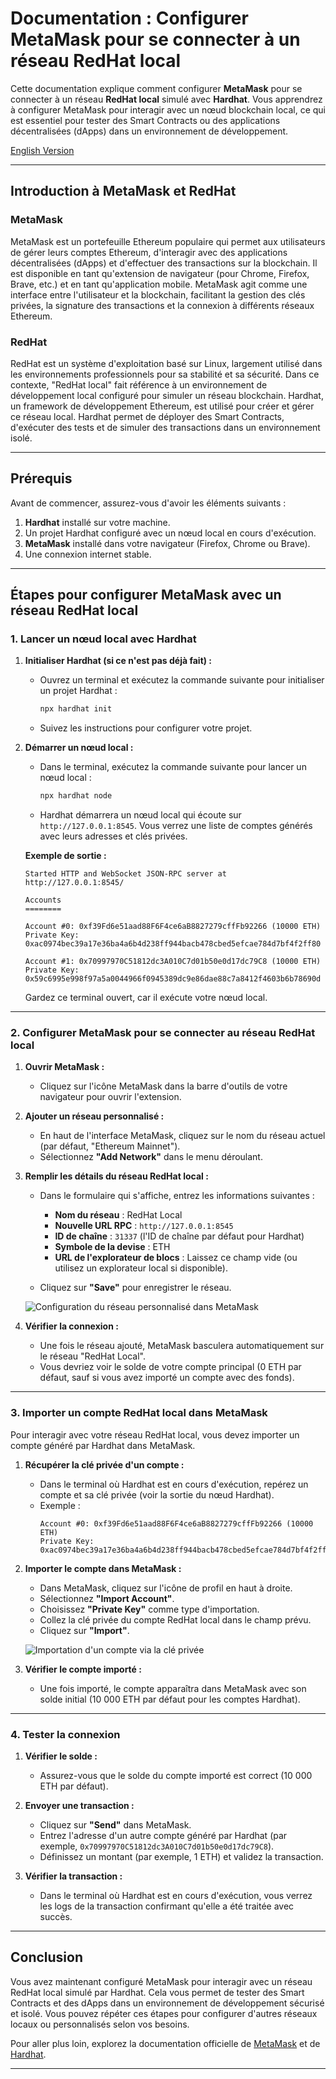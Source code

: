 # Documentation : Configurer MetaMask pour se connecter à un réseau RedHat local

Cette documentation explique comment configurer **MetaMask** pour se connecter à un réseau **RedHat local** simulé avec **Hardhat**. Vous apprendrez à configurer MetaMask pour interagir avec un nœud blockchain local, ce qui est essentiel pour tester des Smart Contracts ou des applications décentralisées (dApps) dans un environnement de développement.


[English Version](./README_EN.md)

---

## Introduction à MetaMask et RedHat

### **MetaMask**
MetaMask est un portefeuille Ethereum populaire qui permet aux utilisateurs de gérer leurs comptes Ethereum, d'interagir avec des applications décentralisées (dApps) et d'effectuer des transactions sur la blockchain. Il est disponible en tant qu'extension de navigateur (pour Chrome, Firefox, Brave, etc.) et en tant qu'application mobile. MetaMask agit comme une interface entre l'utilisateur et la blockchain, facilitant la gestion des clés privées, la signature des transactions et la connexion à différents réseaux Ethereum.

### **RedHat**
RedHat est un système d'exploitation basé sur Linux, largement utilisé dans les environnements professionnels pour sa stabilité et sa sécurité. Dans ce contexte, "RedHat local" fait référence à un environnement de développement local configuré pour simuler un réseau blockchain. Hardhat, un framework de développement Ethereum, est utilisé pour créer et gérer ce réseau local. Hardhat permet de déployer des Smart Contracts, d'exécuter des tests et de simuler des transactions dans un environnement isolé.

---

## Prérequis

Avant de commencer, assurez-vous d'avoir les éléments suivants :
1. **Hardhat** installé sur votre machine.
2. Un projet Hardhat configuré avec un nœud local en cours d'exécution.
3. **MetaMask** installé dans votre navigateur (Firefox, Chrome ou Brave).
4. Une connexion internet stable.

---

## Étapes pour configurer MetaMask avec un réseau RedHat local

### 1. Lancer un nœud local avec Hardhat

1. **Initialiser Hardhat (si ce n'est pas déjà fait) :**
   - Ouvrez un terminal et exécutez la commande suivante pour initialiser un projet Hardhat :
     ```bash
     npx hardhat init
     ```
   - Suivez les instructions pour configurer votre projet.

2. **Démarrer un nœud local :**
   - Dans le terminal, exécutez la commande suivante pour lancer un nœud local :
     ```bash
     npx hardhat node
     ```
   - Hardhat démarrera un nœud local qui écoute sur `http://127.0.0.1:8545`. Vous verrez une liste de comptes générés avec leurs adresses et clés privées.

   **Exemple de sortie :**
   ```
   Started HTTP and WebSocket JSON-RPC server at http://127.0.0.1:8545/

   Accounts
   ========

   Account #0: 0xf39Fd6e51aad88F6F4ce6aB8827279cffFb92266 (10000 ETH)
   Private Key: 0xac0974bec39a17e36ba4a6b4d238ff944bacb478cbed5efcae784d7bf4f2ff80

   Account #1: 0x70997970C51812dc3A010C7d01b50e0d17dc79C8 (10000 ETH)
   Private Key: 0x59c6995e998f97a5a0044966f0945389dc9e86dae88c7a8412f4603b6b78690d
   ```

   Gardez ce terminal ouvert, car il exécute votre nœud local.

---

### 2. Configurer MetaMask pour se connecter au réseau RedHat local

1. **Ouvrir MetaMask :**
   - Cliquez sur l'icône MetaMask dans la barre d'outils de votre navigateur pour ouvrir l'extension.

2. **Ajouter un réseau personnalisé :**
   - En haut de l'interface MetaMask, cliquez sur le nom du réseau actuel (par défaut, "Ethereum Mainnet").
   - Sélectionnez **"Add Network"** dans le menu déroulant.

3. **Remplir les détails du réseau RedHat local :**
   - Dans le formulaire qui s'affiche, entrez les informations suivantes :
     - **Nom du réseau** : RedHat Local
     - **Nouvelle URL RPC** : `http://127.0.0.1:8545`
     - **ID de chaîne** : `31337` (l'ID de chaîne par défaut pour Hardhat)
     - **Symbole de la devise** : ETH
     - **URL de l'explorateur de blocs** : Laissez ce champ vide (ou utilisez un explorateur local si disponible).

   - Cliquez sur **"Save"** pour enregistrer le réseau.

   ![Configuration du réseau personnalisé dans MetaMask](./MetamaskConf/4.png)

4. **Vérifier la connexion :**
   - Une fois le réseau ajouté, MetaMask basculera automatiquement sur le réseau "RedHat Local".
   - Vous devriez voir le solde de votre compte principal (0 ETH par défaut, sauf si vous avez importé un compte avec des fonds).

---

### 3. Importer un compte RedHat local dans MetaMask

Pour interagir avec votre réseau RedHat local, vous devez importer un compte généré par Hardhat dans MetaMask.

1. **Récupérer la clé privée d'un compte :**
   - Dans le terminal où Hardhat est en cours d'exécution, repérez un compte et sa clé privée (voir la sortie du nœud Hardhat).
   - Exemple :
     ```
     Account #0: 0xf39Fd6e51aad88F6F4ce6aB8827279cffFb92266 (10000 ETH)
     Private Key: 0xac0974bec39a17e36ba4a6b4d238ff944bacb478cbed5efcae784d7bf4f2ff80
     ```

2. **Importer le compte dans MetaMask :**
   - Dans MetaMask, cliquez sur l'icône de profil en haut à droite.
   - Sélectionnez **"Import Account"**.
   - Choisissez **"Private Key"** comme type d'importation.
   - Collez la clé privée du compte RedHat local dans le champ prévu.
   - Cliquez sur **"Import"**.

   ![Importation d'un compte via la clé privée](./MetamaskConf/8.png)

3. **Vérifier le compte importé :**
   - Une fois importé, le compte apparaîtra dans MetaMask avec son solde initial (10 000 ETH par défaut pour les comptes Hardhat).

---

### 4. Tester la connexion

1. **Vérifier le solde :**
   - Assurez-vous que le solde du compte importé est correct (10 000 ETH par défaut).

2. **Envoyer une transaction :**
   - Cliquez sur **"Send"** dans MetaMask.
   - Entrez l'adresse d'un autre compte généré par Hardhat (par exemple, `0x70997970C51812dc3A010C7d01b50e0d17dc79C8`).
   - Définissez un montant (par exemple, 1 ETH) et validez la transaction.

3. **Vérifier la transaction :**
   - Dans le terminal où Hardhat est en cours d'exécution, vous verrez les logs de la transaction confirmant qu'elle a été traitée avec succès.

---

## Conclusion

Vous avez maintenant configuré MetaMask pour interagir avec un réseau RedHat local simulé par Hardhat. Cela vous permet de tester des Smart Contracts et des dApps dans un environnement de développement sécurisé et isolé. Vous pouvez répéter ces étapes pour configurer d'autres réseaux locaux ou personnalisés selon vos besoins.

Pour aller plus loin, explorez la documentation officielle de [MetaMask](https://metamask.io/faq.html) et de [Hardhat](https://hardhat.org/docs).

--- 

